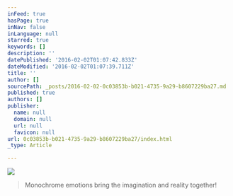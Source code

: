 ```yaml
---
inFeed: true
hasPage: true
inNav: false
inLanguage: null
starred: true
keywords: []
description: ''
datePublished: '2016-02-02T01:07:42.833Z'
dateModified: '2016-02-02T01:07:39.711Z'
title: ''
author: []
sourcePath: _posts/2016-02-02-0c03853b-b021-4735-9a29-b8607229ba27.md
published: true
authors: []
publisher:
  name: null
  domain: null
  url: null
  favicon: null
url: 0c03853b-b021-4735-9a29-b8607229ba27/index.html
_type: Article

---
```

![](https://s3-us-west-2.amazonaws.com/the-grid-img/p/402494178a5cac982638edc5953f172491063de9.jpg)

> Monochrome emotions bring the imagination and reality together!